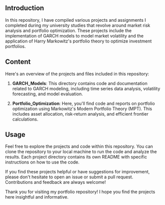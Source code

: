 ## Introduction
In this repository, I have compiled various projects and assignments I completed during my university studies that revolve around market risk analysis and portfolio optimization. These projects include the implementation of GARCH  models to model market volatility and the application of Harry Markowitz's portfolio theory to optimize investment portfolios.

## Content
Here's an overview of the projects and files included in this repository:

1. **GARCH_Models**: This directory contains code and documentation related to GARCH modeling, including time series data analysis, volatility forecasting, and model evaluation.

2. **Portfolio_Optimization**: Here, you'll find code and reports on portfolio optimization using Markowitz's Modern Portfolio Theory (MPT). This includes asset allocation, risk-return analysis, and efficient frontier calculations.

## Usage
Feel free to explore the projects and code within this repository. You can clone the repository to your local machine to run the code and analyze the results. Each project directory contains its own README with specific instructions on how to use the code.

If you find these projects helpful or have suggestions for improvement, please don't hesitate to open an issue or submit a pull request. Contributions and feedback are always welcome!

Thank you for visiting my portfolio repository! I hope you find the projects here insightful and informative.
